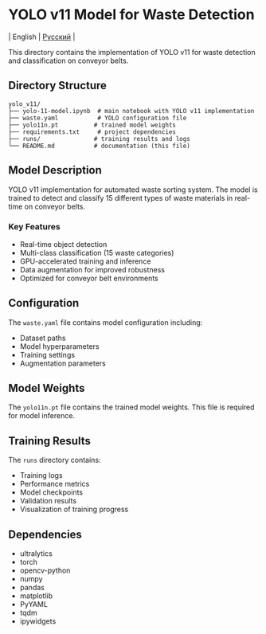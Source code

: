 # YOLO v11 Model for Waste Detection

|  English  |  [Русский](README_ru.md)  |

This directory contains the implementation of YOLO v11 for waste detection and classification on conveyor belts.

## Directory Structure
```
yolo_v11/
├── yolo-11-model.ipynb  # main notebook with YOLO v11 implementation
├── waste.yaml           # YOLO configuration file
├── yolo11n.pt          # trained model weights
├── requirements.txt     # project dependencies
├── runs/               # training results and logs
└── README.md           # documentation (this file)
```
## Model Description

YOLO v11 implementation for automated waste sorting system. The model is trained to detect and classify 15 different types of waste materials in real-time on conveyor belts.

### Key Features
- Real-time object detection
- Multi-class classification (15 waste categories)
- GPU-accelerated training and inference
- Data augmentation for improved robustness
- Optimized for conveyor belt environments

## Configuration

The `waste.yaml` file contains model configuration including:
- Dataset paths
- Model hyperparameters
- Training settings
- Augmentation parameters

## Model Weights

The `yolo11n.pt` file contains the trained model weights. This file is required for model inference.

## Training Results

The `runs` directory contains:
- Training logs
- Performance metrics
- Model checkpoints
- Validation results
- Visualization of training progress

## Dependencies
- ultralytics
- torch
- opencv-python
- numpy
- pandas
- matplotlib
- PyYAML
- tqdm
- ipywidgets
